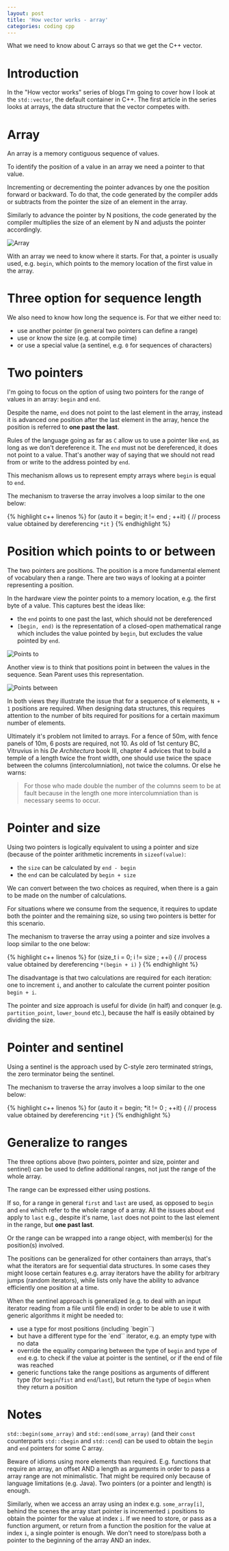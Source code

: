 ```yaml
---
layout: post
title: 'How vector works - array'
categories: coding cpp
---
```


What we need to know about C arrays so that we get the C++ vector.


# Introduction

In the "How vector works" series of blogs I'm going to cover how I look at the
`std::vector`, the default container in C++. The first article in the series
looks at arrays, the data structure that the vector competes with.


# Array

An array is a memory contiguous sequence of values.

To identify the position of a value in an array we need a pointer to that
value.

Incrementing or decrementing the pointer advances by one the position forward
or backward. To do that, the code generated by the compiler adds or subtracts
from the pointer the size of an element in the array.

Similarly to advance the pointer by N positions, the code generated by the
compiler multiplies the size of an element by N and adjusts the pointer
accordingly.

![Array](/assets/2020-04-06-how-vector-works-array/01-array.png)

With an array we need to know where it starts. For that, a pointer is usually
used, e.g. `begin`, which points to the memory location of the first value in
the array.


# Three option for sequence length

We also need to know how long the sequence is. For that we either need to:
- use another pointer (in general two pointers can define a range)
- use or know the size (e.g. at compile time)
- or use a special value (a sentinel, e.g. `0` for sequences of characters)


# Two pointers

I'm going to focus on the option of using two pointers for the range of values
in an array: `begin` and `end`.

Despite the name, `end` does not point to the last element in the array,
instead it is advanced one position after the last element in the array,
hence the position is referred to **one past the last**.


Rules of the language going as far as `C` allow us to use a pointer like `end`,
as long as we don't dereference it. The `end` must not be dereferenced, it does
not point to a value. That's another way of saying that we should not read from
or write to the address pointed by `end`.

This mechanism allows us to represent empty arrays where `begin` is equal to
`end`.

The mechanism to traverse the array involves a loop similar to the one below:

{% highlight c++ linenos %}
for (auto it = begin; it != end ; ++it)
{
  // process value obtained by dereferencing `*it`
}
{% endhighlight %}


# Position which points to or between

The two pointers are positions. The position is a more fundamental element of
vocabulary then a range. There are two ways of looking at a pointer
representing a position.

In the hardware view the pointer points to a memory location, e.g. the first
byte of a value. This captures best the ideas like:
- the `end` points to one past the last, which should not be dereferenced
- `[begin, end)` is the representation of a closed-open mathematical range
  which includes the value pointed by `begin`, but excludes the value pointed
  by `end`.

![Points to](/assets/2020-02-26-irregularity/05-iterator-hardware.png)

Another view is to think that positions point in between the values in the
sequence. Sean Parent uses this representation.

![Points between](/assets/2020-02-26-irregularity/06-iterator-sp.png)

In both views they illustrate the issue that for a sequence of `N` elements,
`N + 1` positions are required. When designing data structures, this requires
attention to the number of bits required for positions for a certain maximum
number of elements.

Ultimately it's problem not limited to arrays. For a fence of 50m, with fence
panels of 10m, 6 posts are required, not 10. As old of 1st century BC,
Vitruvius in his *De Architectura* book III, chapter 4 advices that to build a
temple of a length twice the front width, one should use twice the space
between the columns (intercolumniation), not twice the columns. Or else he
warns:

> For those who made double the number of the columns seem to be at fault
> because in the length one more intercolumniation than is necessary seems to
> occur.


# Pointer and size

Using two pointers is logically equivalent to using a pointer and size (because
of the pointer arithmetic increments in `sizeof(value)`:
- the `size` can be calculated by `end - begin`
- the `end` can be calculated by `begin + size`

We can convert between the two choices as required, when there is a gain to be
made on the number of calculations.

For situations where we consume from the sequence, it requires to update both
the pointer and the remaining size, so using two pointers is better for this
scenario.

The mechanism to traverse the array using a pointer and size involves a loop
similar to the one below:

{% highlight c++ linenos %}
for (size_t i = 0; i != size ; ++i)
{
  // process value obtained by dereferencing `*(begin + i)`
}
{% endhighlight %}

The disadvantage is that two calculations are required for each iteration: one
to increment `i`, and another to calculate the current pointer position
`begin + i`.

The pointer and size approach is useful for divide (in half) and conquer (e.g.
`partition_point`, `lower_bound` etc.), because the half is easily obtained by
dividing the size.


# Pointer and sentinel

Using a sentinel is the approach used by C-style zero terminated strings, the
zero terminator being the sentinel.

The mechanism to traverse the array involves a loop similar to the one below:

{% highlight c++ linenos %}
for (auto it = begin; *it != 0 ; ++it)
{
  // process value obtained by dereferencing `*it`
}
{% endhighlight %}


# Generalize to ranges

The three options above (two pointers, pointer and size, pointer and sentinel)
can be used to define additional ranges, not just the range of the whole array.

The range can be expressed either using postions.

If so, for a range in general `first` and `last` are used, as opposed to
`begin` and `end` which refer to the whole range of a array. All the issues
about `end` apply to `last` e.g., despite it's name, `last` does not point to
the last element in the range, but **one past last**.

Or the range can be wrapped into a range object, with member(s) for the
position(s) involved.

The positions can be generalized for other containers than arrays, that's what
the iterators are for sequential data structures. In some cases they might
loose certain features e.g. array iterators have the ability for arbitrary
jumps (random iterators), while lists only have the ability to advance
efficiently one position at a time.

When the sentinel approach is generalized (e.g. to deal with an input iterator
reading from a file until file end) in order to be able to use it with generic
algorithms it might be needed to:

- use a type for most positions (including `begin``)
- but have a different type for the `end`` iterator, e.g. an empty type with no
  data
- override the equality comparing between the type of `begin` and type of `end`
  e.g. to check if the value at pointer is the sentinel, or if the end of file
  was reached
- generic functions take the range positions as arguments of different type
  (for `begin`/`fist` and `end`/`last`), but return the type of `begin` when
  they return a position


# Notes

`std::begin(some_array)` and `std::end(some_array)` (and their `const`
counterparts `std::cbegin` and `std::cend`) can be used to obtain the `begin`
and `end` pointers for some C array.

Beware of idioms using more elements than required. E.g. functions that require
an array, an offset AND a length as arguments in order to pass a array range
are not minimalistic. That might be required only because of language
limitations (e.g. Java). Two pointers (or a pointer and length) is enough.

Similarly, when we access an array using an index e.g. `some_array[i]`, behind
the scenes the array start pointer is incremented `i` positions to obtain the
pointer for the value at index `i`. If we need to store, or pass as a function
argument, or return from a function the position for the value at index `i`, a
single pointer is enough. We don't need to store/pass both a pointer to the
beginning of the array AND an index.

